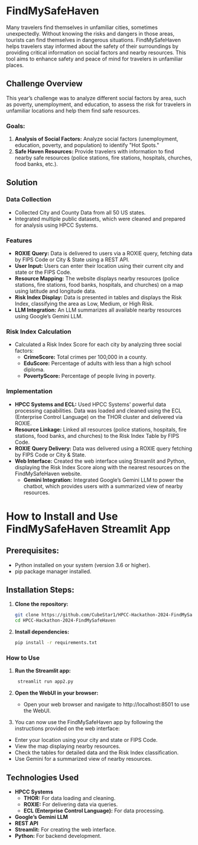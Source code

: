 # FindMySafeHaven

Many travelers find themselves in unfamiliar cities, sometimes unexpectedly. Without knowing the risks and dangers in those areas, tourists can find themselves in dangerous situations. FindMySafeHaven helps travelers stay informed about the safety of their surroundings by providing critical information on social factors and nearby resources. This tool aims to enhance safety and peace of mind for travelers in unfamiliar places.

## Challenge Overview

This year’s challenge was to analyze different social factors by area, such as poverty, unemployment, and education, to assess the risk for travelers in unfamiliar locations and help them find safe resources.

### Goals:
1. **Analysis of Social Factors:** Analyze social factors (unemployment, education, poverty, and population) to identify "Hot Spots."
2. **Safe Haven Resources:** Provide travelers with information to find nearby safe resources (police stations, fire stations, hospitals, churches, food banks, etc.).

## Solution

### Data Collection
- Collected City and County Data from all 50 US states.
- Integrated multiple public datasets, which were cleaned and prepared for analysis using HPCC Systems.

### Features
- **ROXIE Query:** Data is delivered to users via a ROXIE query, fetching data by FIPS Code or City & State using a REST API.
- **User Input:** Users can enter their location using their current city and state or the FIPS Code.
- **Resource Mapping:** The website displays nearby resources (police stations, fire stations, food banks, hospitals, and churches) on a map using latitude and longitude data.
- **Risk Index Display:** Data is presented in tables and displays the Risk Index, classifying the area as Low, Medium, or High Risk.
- **LLM Integration:** An LLM summarizes all available nearby resources using Google’s Gemini LLM.

### Risk Index Calculation
- Calculated a Risk Index Score for each city by analyzing three social factors:
  - **CrimeScore:** Total crimes per 100,000 in a county.
  - **EduScore:** Percentage of adults with less than a high school diploma.
  - **PovertyScore:** Percentage of people living in poverty.

### Implementation
- **HPCC Systems and ECL:** Used HPCC Systems' powerful data processing capabilities. Data was loaded and cleaned using the ECL (Enterprise Control Language) on the THOR cluster and delivered via ROXIE.
- **Resource Linkage:** Linked all resources (police stations, hospitals, fire stations, food banks, and churches) to the Risk Index Table by FIPS Code.
- **ROXIE Query Delivery:** Data was delivered using a ROXIE query fetching by FIPS Code or City & State.
- **Web Interface:** Created the web interface using Streamlit and Python, displaying the Risk Index Score along with the nearest resources on the FindMySafeHaven website.
  - **Gemini Integration:** Integrated Google’s Gemini LLM to power the chatbot, which provides users with a summarized view of nearby resources.

# How to Install and Use FindMySafeHaven Streamlit App

## Prerequisites:
- Python installed on your system (version 3.6 or higher).
- pip package manager installed.

## Installation Steps:
1. **Clone the repository:**

   ```bash
   git clone https://github.com/CubeStar1/HPCC-Hackathon-2024-FindMySafeHaven.git
   cd HPCC-Hackathon-2024-FindMySafeHaven

2. **Install dependencies:**

   ```bash
   pip install -r requirements.txt
   
### How to Use
1. **Run the Streamlit app:**

   ```bash
    streamlit run app2.py
2. **Open the WebUI in your browser:** 

   - Open your web browser and navigate to http://localhost:8501 to use the WebUI.
3. You can now use the FindMySafeHaven app by following the instructions provided on the web interface:
  - Enter your location using your city and state or FIPS Code.
  - View the map displaying nearby resources.
  - Check the tables for detailed data and the Risk Index classification.
  - Use Gemini for a summarized view of nearby resources.

## Technologies Used
- **HPCC Systems**
  - **THOR:** For data loading and cleaning.
  - **ROXIE:** For delivering data via queries.
  - **ECL (Enterprise Control Language):** For data processing.
- **Google’s Gemini LLM**
- **REST API**
- **Streamlit:** For creating the web interface.
- **Python:** For backend development.


